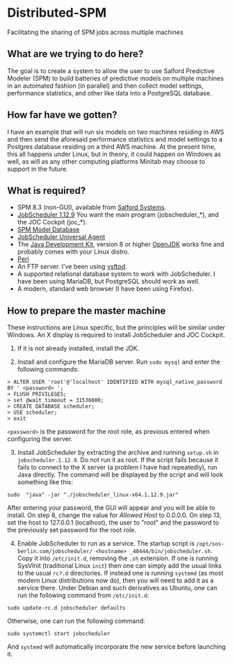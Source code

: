 # Distributed-SPM
Facilitating the sharing of SPM jobs across multiple machines

## What are we trying to do here?
The goal is to create a system to allow the user to use Salford Predictive
Modeler (SPM) to build batteries of predictive models on multiple machines in
an automated fashion (in parallel) and then collect model settings,
performance statistics, and other like data into a PostgreSQL database.

## How far have we gotten?
I have an example that will run six models on two machines residing in AWS and
then send the aforesaid performance statistics and model settings to a
Postgres database residing on a third AWS machine.  At the present time,
this all happens under Linux, but in theory, it could happen on Windows as
well, as will as any other computing platforms Minitab may choose to support in the future.

## What is required?

* SPM 8.3 (non-GUI), available from [Salford Systems](https://www.salford-systems.com/products/spm).
* [JobScheduler 1.12.9](https://sourceforge.net/projects/jobscheduler/files/JobScheduler.1.12/JobScheduler.1.12.9/)
  You want the main program (jobscheduler_\*), and the JOC Cockpit (joc_\*).
* [SPM Model Database](https://github.com/jlries61/SPM_Model_Database)
* [JobScheduler Universal Agent](https://www.sos-berlin.com/jobscheduler-downloads)
* The [Java Development Kit](https://www.java.com/en/), version 8 or higher [OpenJDK](https://openjdk.java.net/install/) works fine and probably comes with your Linux distro.
* [Perl](https://www.perl.org/)
* An FTP server.  I've been using [vsftpd](https://security.appspot.com/vsftpd.html).
* A supported relational database system to work with JobScheduler.  I have been using MariaDB, but PostgreSQL should work
  as well.
* A modern, standard web browser (I have been using Firefox).

## How to prepare the master machine

These instructions are Linux specific, but the principles will be similar under Windows.  An X display is required to install
JobScheduler and JOC Cockpit.

1. If it is not already installed, install the JDK.

2. Install and configure the MariaDB server.  Run `sudo mysql` and enter the following commands:
```
> ALTER USER 'root'@'localhost' IDENTIFIED WITH mysql_native_password BY ' <password> ';
> FLUSH PRIVILEGES;
> set @wait_timeout = 31536000;
> CREATE DATABASE scheduler;
> USE scheduler;
> exit
```
`<password>` is the password for the root role, as previous entered when configuring the server.

3. Install JobScheduler by extracting the archive and running `setup.sh` in `jobscheduler.1.12.9`.  Do not run it as root.
  If the script fails because it fails to connect to the X server (a problem I have had repeatedly), run Java directly.  The 
  command will be displayed by the script and will look something like this:
  ```
  sudo  "java" -jar "./jobscheduler_linux-x64.1.12.9.jar"
  ```
  After entering your password, the GUI will appear and you will be able to install.  On step 8, change the value for
  *Allowed Host* to 0.0.0.0.  On step 13, set the host to 127.0.0.1 (localhost), the user to "root" and the password to the
  previously set password for the root role.

4. Enable JobScheduler to run as a service.  The startup script is
  `/opt/sos-berlin.com/jobscheduler/ <hostname> _40444/bin/jobscheduler.sh`.  Copy it into `/etc/init.d`, removing the
  `.sh` extension.  If one is running SysVInit (traditional Linux `init`) then one can simply add the usual links to the usual
  `rc?.d` directories.  If instead one is running `systemd` (as most modern Linux distributions now do), then you will
  need to add it as a service there.  Under Debian and such derivatives as Ubuntu, one can run the following command from `/etc/init.d`:
  ```
  sudo update-rc.d jobscheduler defaults
  ```
  Otherwise, one can run the following command:
  ```
  sudo systemctl start jobscheduler
  ```
  And `systemd` will automatically incorporate the new service before launching it.
  
